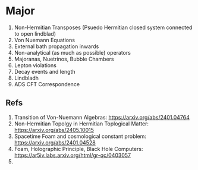 # Major
1. Non-Hermitian Transposes (Psuedo Hermitian closed system connected to open lindblad)
2. Von Nuemann Equations
3. External bath propagation inwards
4. Non-analytical (as much as possible) operators
5. Majoranas, Nuetrinos, Bubble Chambers
6. Lepton violations
7. Decay events and length
8. Lindbladh
9. ADS CFT Correspondence

## Refs
1. Transition of Von-Nuemann Algebras: https://arxiv.org/abs/2401.04764
2. Non-Hermitian Topolgy in Hermitian Toplogical Matter: https://arxiv.org/abs/2405.10015
3. Spacetime Foam and cosmological constant problem: https://arxiv.org/abs/2401.04528
4. Foam, Holographic Principle, Black Hole Computers: https://ar5iv.labs.arxiv.org/html/gr-qc/0403057
5. 

